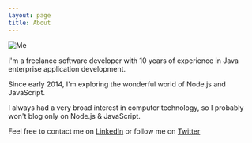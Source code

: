 ```yaml
---
layout: page
title: About
---
```


![Me](https://secure.gravatar.com/avatar/fa32e43c5ee072a072cc26478ed55f3e?size=300 "Me")

I'm a freelance software developer with 10 years of experience in Java enterprise application development.

Since early 2014, I'm exploring the wonderful world of Node.js and JavaScript.

I always had a very broad interest in computer technology, so I probably won't blog only on Node.js & JavaScript.

Feel free to contact me on [LinkedIn](https://www.linkedin.com/in/sebastianvansande) or follow me on [Twitter](https://twitter.com/seppevs)
